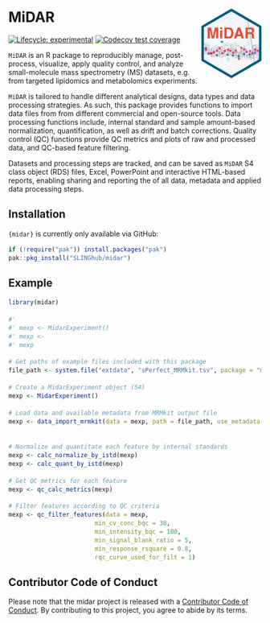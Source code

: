 # MiDAR <img src="man/figures/logo.svg" align="right" height="139"/>

<!-- badges: start -->

[![Lifecycle: experimental](https://img.shields.io/badge/lifecycle-experimental-orange.svg)](https://lifecycle.r-lib.org/articles/stages.html#experimental) [![Codecov test coverage](https://codecov.io/gh/SLINGhub/midar/branch/master/graph/badge.svg)](https://app.codecov.io/gh/SLINGhub/midar?branch=master)

<!-- badges: end -->

`MiDAR` is an R package to reproducibly manage, post-process, visualize, apply quality control, and analyze small-molecule mass spectrometry (MS) datasets, e.g. from targeted lipidomics and metabolomics experiments.

`MiDAR` is tailored to handle different analytical designs, data types and data processing strategies. As such, this package provides functions to import data files from from different commercial and open-source tools. Data processing functions include, internal standard and sample amount-based normalization, quantification, as well as drift and batch corrections. Quality control (QC) functions provide QC metrics and plots of raw and processed data, and QC-based feature filtering.  

Datasets and processing steps are tracked, and can be saved as `MiDAR` S4 class object (RDS) files, Excel, PowerPoint and interactive HTML-based reports, enabling sharing and reporting the of all data, metadata and applied data processing steps.


## Installation

`{midar}` is currently only available via GitHub:

``` r
if (!require("pak")) install.packages("pak")
pak::pkg_install("SLINGhub/midar")
```

## Example

``` r
library(midar)

#' 
#' mexp <- MidarExperiment()
#' mexp <- 
#' mexp

# Get paths of example files included with this package
file_path <- system.file("extdata", "sPerfect_MRMkit.tsv", package = "midar", mustWork = TRUE)

# Create a MidarExperiment object (S4)
mexp <- MidarExperiment()

# Load data and available metadata from MRMkit output file
mexp <- data_import_mrmkit(data = mexp, path = file_path, use_metadata = TRUE)


# Normalize and quantitate each feature by internal standards
mexp <- calc_normalize_by_istd(mexp)
mexp <- calc_quant_by_istd(mexp)

# Get QC metrics for each feature
mexp <- qc_calc_metrics(mexp)

# Filter features according to QC criteria
mexp <- qc_filter_features(data = mexp,
                        min_cv_conc_bqc = 30,
                        min_intensity_bqc = 100,
                        min_signal_blank_ratio = 5,
                        min_response_rsquare = 0.8,
                        rqc_curve_used_for_filt = 1)
```

## Contributor Code of Conduct

Please note that the midar project is released with a [Contributor Code of Conduct](https://contributor-covenant.org/version/2/0/CODE_OF_CONDUCT.html). By contributing to this project, you agree to abide by its terms.
